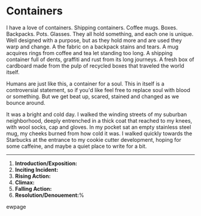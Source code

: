 # Containers

I have a love of containers. Shipping containers. Coffee mugs. Boxes. Backpacks. Pots. Glasses. They all hold something, and each one is unique. Well designed with a purpose, but as they hold more and are used they warp and change. A the fabric on a backpack stains and tears. A mug acquires rings from coffee and tea let standing too long. A shipping container full of dents, graffiti and rust from its long journeys. A fresh box of cardboard made from the pulp of recycled boxes that traveled the world itself.

Humans are just like this, a container for a soul. This in itself is a controversial statement, so if you'd like feel free to replace soul with blood or something. But we get beat up, scared, stained and changed as we bounce around.

It was a bright and cold day. I walked the winding streets of my suburban neighborhood, deeply entrenched in a thick coat that reached to my knees, with wool socks, cap and gloves. In my pocket sat an empty stainless steel mug, my cheeks burned from how cold it was. I walked quickly towards the Starbucks at the entrance to my cookie cutter development, hoping for some caffeine, and maybe a quiet place to write for a bit.



---

1. **Introduction/Exposition:**
2. **Inciting Incident:**
3. **Rising Action:**
4. **Climax:**
5. **Falling Action:**
6. **Resolution/Denouement:**%


ewpage

